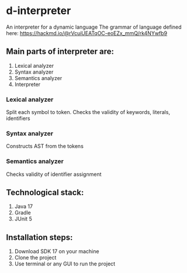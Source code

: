# d-interpreter

An interpreter for a dynamic language
The grammar of language defined here: https://hackmd.io/@rVcuiUEATqOC-eoEZx_mmQ/rk4NYwfb9

## Main parts of interpreter are:

1. Lexical analyzer
2. Syntax analyzer
3. Semantics analyzer
4. Interpreter 

### Lexical analyzer
Split each symbol to token. Checks the validity of keywords, literals, identifiers

### Syntax analyzer
Constructs AST from the tokens

### Semantics analyzer
Checks validity of identifier assignment

## Technological stack:
1. Java 17
2. Gradle
3. JUnit 5

## Installation steps:
1. Download SDK 17 on your machine
2. Clone the project
3. Use terminal or any GUI to run the project

